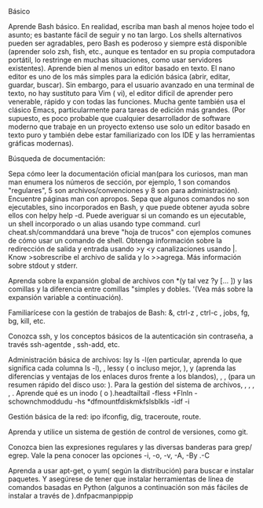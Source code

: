 Básico

Aprende Bash básico. En realidad, escriba man bash al menos hojee todo el asunto; es bastante fácil de seguir y no tan largo. Los shells alternativos pueden ser agradables, pero Bash es poderoso y siempre está disponible (aprender solo zsh, fish, etc., aunque es tentador en su propia computadora portátil, lo restringe en muchas situaciones, como usar servidores existentes).
Aprende bien al menos un editor basado en texto. El nano editor es uno de los más simples para la edición básica (abrir, editar, guardar, buscar). Sin embargo, para el usuario avanzado en una terminal de texto, no hay sustituto para Vim ( vi), el editor difícil de aprender pero venerable, rápido y con todas las funciones. Mucha gente también usa el clásico Emacs, particularmente para tareas de edición más grandes. (Por supuesto, es poco probable que cualquier desarrollador de software moderno que trabaje en un proyecto extenso use solo un editor basado en texto puro y también debe estar familiarizado con los IDE y las herramientas gráficas modernas).

Búsqueda de documentación:

Sepa cómo leer la documentación oficial man(para los curiosos, man man man enumera los números de sección, por ejemplo, 1 son comandos "regulares", 5 son archivos/convenciones y 8 son para administración). Encuentre páginas man con apropos.
Sepa que algunos comandos no son ejecutables, sino incorporados en Bash, y que puede obtener ayuda sobre ellos con helpy help -d. Puede averiguar si un comando es un ejecutable, un shell incorporado o un alias usando type command.
curl cheat.sh/commanddará una breve "hoja de trucos" con ejemplos comunes de cómo usar un comando de shell.
Obtenga información sobre la redirección de salida y entrada usando >y <y canalizaciones usando |. Know >sobrescribe el archivo de salida y lo >>agrega. Más información sobre stdout y stderr.

Aprenda sobre la expansión global de archivos con *(y tal vez ?y [... ]) y las comillas y la diferencia entre comillas "simples y dobles. '(Vea más sobre la expansión variable a continuación).

Familiarícese con la gestión de trabajos de Bash: &, ctrl-z , ctrl-c , jobs, fg, bg, kill, etc.

Conozca ssh, y los conceptos básicos de la autenticación sin contraseña, a través ssh-agentde , ssh-add, etc.

Administración básica de archivos: lsy ls -l(en particular, aprenda lo que significa cada columna ls -l), , lessy ( o incluso mejor, ), y (aprenda las diferencias y ventajas de los enlaces duros frente a los blandos), , , (para un resumen rápido del disco uso: ). Para la gestión del sistema de archivos, , , , , . Aprende qué es un inodo ( o ).headtailtail -fless +Flnln -schownchmoddudu -hs *dfmountfdiskmkfslsblkls -idf -i

Gestión básica de la red: ipo ifconfig, dig, traceroute, route.

Aprenda y utilice un sistema de gestión de control de versiones, como git.

Conozca bien las expresiones regulares y las diversas banderas para grep/ egrep. Vale la pena conocer las opciones -i, -o, -v, -A, -By .-C

Aprenda a usar apt-get, o yum( según la distribución) para buscar e instalar paquetes. Y asegúrese de tener que instalar herramientas de línea de comandos basadas en Python (algunos a continuación son más fáciles de instalar a través de ).dnfpacmanpippip
